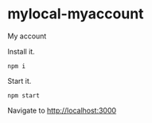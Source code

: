 # mylocal-myaccount
My account

Install it.
```
npm i
```

Start it.
```
npm start
```

Navigate to [http://localhost:3000](http://localhost:3000)
